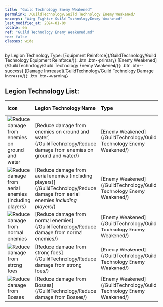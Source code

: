 ```yaml
---
title: "Guild Technology Enemy Weakened"
permalink: /GuildTechnology/Guild Technology Enemy Weakened/
excerpt: "Wing Fighter Guild TechnologyEnemy Weakened"
last_modified_at: 2024-01-09
locale: en
ref: "Guild Technology Enemy Weakened.md"
toc: false
classes: wide
---
```


  by Legion Technology Type:  [Equipment Reinforce](/GuildTechnology/Guild Technology Equipment Reinforce/){: .btn .btn--primary}   [Enemy Weakened](/GuildTechnology/Guild Technology Enemy Weakened/){: .btn .btn--success}   [Damage Increase](/GuildTechnology/Guild Technology Damage Increase/){: .btn .btn--warning} 

## Legion Technology List:

  | Icon | Legion Technology Name | Type | Max level | Increase by level |
  |:-----|:---------------|:-----|:---------:|:-----------------:|
  | ![Reduce damage from enemies on ground and water](/images/guild_technology/guild_tech_icon_30_p.png)  | [Reduce damage from enemies on ground and water](/GuildTechnology/Reduce damage from enemies on ground and water/)  | [Enemy Weakened](/GuildTechnology/Guild Technology Enemy Weakened/)  | **100**  | **+0.3 %** |
  | ![Reduce damage from aerial enemies (including players)](/images/guild_technology/guild_tech_icon_31_p.png)  | [Reduce damage from aerial enemies (including players)](/GuildTechnology/Reduce damage from aerial enemies _including players_/)  | [Enemy Weakened](/GuildTechnology/Guild Technology Enemy Weakened/)  | **100**  | **+0.3 %** |
  | ![Reduce damage from normal enemies](/images/guild_technology/guild_tech_icon_32_p.png)  | [Reduce damage from normal enemies](/GuildTechnology/Reduce damage from normal enemies/)  | [Enemy Weakened](/GuildTechnology/Guild Technology Enemy Weakened/)  | **100**  | **+0.3 %** |
  | ![Reduce damage from strong foes](/images/guild_technology/guild_tech_icon_33_p.png)  | [Reduce damage from strong foes](/GuildTechnology/Reduce damage from strong foes/)  | [Enemy Weakened](/GuildTechnology/Guild Technology Enemy Weakened/)  | **100**  | **+0.3 %** |
  | ![Reduce damage from Bosses](/images/guild_technology/guild_tech_icon_34_p.png)  | [Reduce damage from Bosses](/GuildTechnology/Reduce damage from Bosses/)  | [Enemy Weakened](/GuildTechnology/Guild Technology Enemy Weakened/)  | **100**  | **+0.3 %** |
